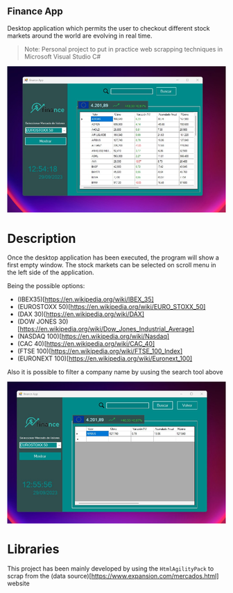## Finance App

Desktop application which permits the user to checkout different stock markets around the world are evolving in real time.

> Note: Personal project to put in practice web scrapping techniques in Microsoft Visual Studio C#

<p align="center">
  <picture>
    <source media="(prefers-color-scheme: dark)" srcset="./documentation_images/Start.jpg">
    <img src="./documentation_images/Stock_market.jpg">
  </picture>
</p>

# Description

Once the desktop application has been executed, the program will show a first empty window. The stock markets 
can be selected on scroll menu in the left side of the application.

Being the possible options:

- (IBEX35)[https://en.wikipedia.org/wiki/IBEX_35]
- (EUROSTOXX 50)[https://en.wikipedia.org/wiki/EURO_STOXX_50]
- (DAX 30)[https://en.wikipedia.org/wiki/DAX]
- (DOW JONES 30)[https://en.wikipedia.org/wiki/Dow_Jones_Industrial_Average]
- (NASDAQ 100)[https://en.wikipedia.org/wiki/Nasdaq]
- (CAC 40)[https://en.wikipedia.org/wiki/CAC_40]
- (FTSE 100)[https://en.wikipedia.org/wiki/FTSE_100_Index]
- (EURONEXT 100)[https://en.wikipedia.org/wiki/Euronext_100]


Also it is possible to filter a company name by uusing the search tool above

<p align="center">
  <picture>
    <source media="(prefers-color-scheme: dark)" srcset="./documentation_images/Search.jpg">
    <img src="./documentation_images/Search.jpg">
  </picture>
</p>

# Libraries

This project has been mainly developed by using the ```HtmlAgilityPack``` to scrap from the (data source)[https://www.expansion.com/mercados.html] website

